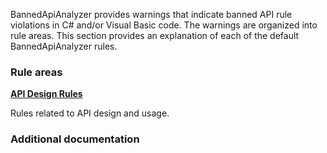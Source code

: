 BannedApiAnalyzer provides warnings that indicate banned API rule violations in C# and/or Visual Basic code. The warnings are organized into rule areas. This section provides an explanation of each of the default BannedApiAnalyzer rules. 

### Rule areas

**[API Design Rules](docs/ApiDesignRules.md)**

Rules related to API design and usage.

### Additional documentation
